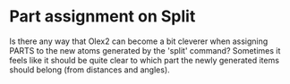 # Part assignment on Split

Is there any way that Olex2 can become a bit cleverer when assigning PARTS to the new atoms generated by the 'split' command? Sometimes it feels like it should be quite clear to which part the newly generated items should belong (from distances and angles).
